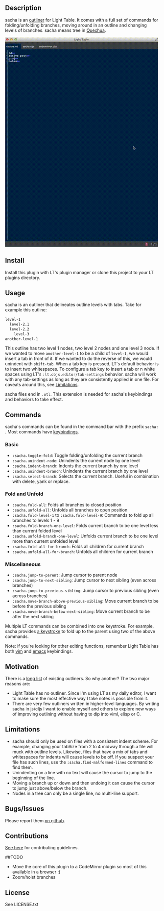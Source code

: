 ## Description

sacha is an [outliner](http://en.wikipedia.org/wiki/Outliner) for Light Table.
It comes with a full set of commands for folding/unfolding branches, moving around
in an outline and changing levels of branches. sacha means tree in [Quechua](#http://en.wikipedia.org/wiki/Quechua_languages).

![Usage Example](example.gif)

## Install

Install this plugin with LT's plugin manager or clone this project to your LT
plugins directory.

## Usage

sacha is an outliner that delineates outline levels with tabs. Take for example this outline:

```
level-1
  level-2.1
  level-2.2
    level-3
another-level-1
```

This outline has two level 1 nodes, two level 2 nodes and one level 3 node. If we wanted to move
`another-level-1` to be a child of `level-1`, we would insert a tab in front of it. If we wanted to do
the reverse of this, we would unindent with `shift-tab`. When a tab key is pressed, LT's default behavior
is to insert two whitespaces. To configure a tab key to insert a tab or n white spaces using LT's
`:lt.objs.editor/tab-settings` behavior. sacha will work with any tab-settings as long as they are
consistently applied in one file. For caveats around this, see [Limitations](#limitations).

sacha files end in `.otl`. This extension is needed for sacha's keybindings and behaviors to take effect.


## Commands

sacha's commands can be found in the command bar with the prefix `sacha: `. Most commands have [keybindings](./sacha.keymap).

### Basic

* `:sacha.toggle-fold`: Toggle folding/unfolding the current branch
* `:sacha.unindent-node`: Unindents the current node by one level
* `:sacha.indent-branch`: Indents the current branch by one level
* `:sacha.unindent-branch`: Unindents the current branch by one level
* `:sacha.select-branch`: Selects the current branch. Useful in combination with delete, yank or replace.

### Fold and Unfold

* `:sacha.fold-all`: Folds all branches to closed position
* `:sacha.unfold-all`: Unfolds all branches to open position
* `:sacha.fold-level-1` to `:sacha.fold-level-9`: Commands to fold up all branches to levels 1 - 9
* `:sacha.fold-branch-one-level`: Folds current branch to be one level less than current folded level
* `:sacha.unfold-branch-one-level`: Unfolds current branch to be one level more than current unfolded level
* `:sacha.fold-all-for-branch`: Folds all children for current branch
* `:sacha.unfold-all-for-branch`: Unfolds all children for current branch

### Miscellaneous

* `:sacha.jump-to-parent`: Jump cursor to parent node
* `:sacha.jump-to-next-sibling`: Jump cursor to next sibling (even across branches)
* `:sacha.jump-to-previous-sibling`: Jump cursor to previous sibling (even across branches)
* `:sacha.move-branch-above-previous-sibling`: Move current branch to be before the previous sibling
* `:sacha.move-branch-below-next-sibling`: Move current branch to be after the next sibling

Multiple LT commands can be combined into one keystroke. For example, sacha provides [a keystroke](https://github.com/cldwalker/sacha/blob/e38cfdac8692b8e8febdaceea6a67e480c0ab410/sacha.keymap#L10) to fold up to the parent using two of the above commands.

Note: if you're looking for other editing functions, remember Light Table has both [vim](https://github.com/LightTable/Vim) and [emacs](https://github.com/LightTable/Emacs) keybindings.

## Motivation

There is a [long list](http://en.wikipedia.org/wiki/Outliner#Desktop_outliners) of existing outliners. So why another?
The two major reasons are:

* Light Table has no outliner. Since I'm using LT as my daily editor, I want to make sure the most effective way I
  take notes is possible from it.
* There are very few outliners written in higher-level languages. By writing sacha in js/cljs I want to enable
  myself and others to explore new ways of improving outlining without having to dip into viml, elisp or C.

## Limitations

* sacha should only be used on files with a consistent indent scheme. For example, changing your tabSize from 2 to 4
  midway through a file will muck with outline levels. Likewise, files that have a mix of tabs and whitespaces for
  indents will cause levels to be off. If you suspect your file has such lines, use the `:sacha.find-malformed-lines`
  command to find them.
* Unindenting on a line with no text will cause the cursor to jump to the beginning of the line.
* Moving a branch up or down and then undoing it can cause the cursor to jump just above/below the branch.
* Nodes in a tree can only be a single line, no multi-line support.

## Bugs/Issues

Please report them [on github](http://github.com/cldwalker/sacha/issues).

## Contributions

[See here](http://tagaholic.me/contributing.html) for contributing guidelines.

##TODO
* Move the core of this plugin to a CodeMirror plugin so most of this available in a browser :)
* Zoom/hoist branches

## License
See LICENSE.txt
